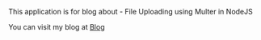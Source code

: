 This application is for blog about - File Uploading using Multer in NodeJS

You can visit my blog at <a href="https://jatinnpminstall.blogspot.com/2022/08/file-uploading-using-multer-in-nodejs.html" rel="nofollow" target="_blank">Blog</a>
